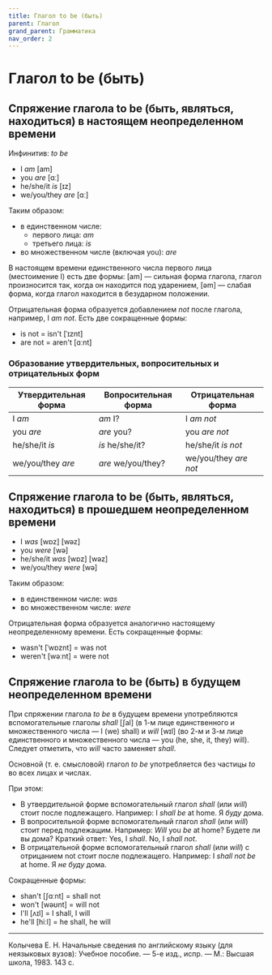 ```yaml
---
title: Глагол to be (быть)
parent: Глагол
grand_parent: Грамматика
nav_order: 2
---
```


# Глагол to be (быть)


## Спряжение глагола to be (быть, являться, находиться) в настоящем неопределенном времени

Инфинитив: *to be*

- I *am* [am]
- you *are* [ɑː]
- he/she/it *is* [ɪz]
- we/you/they *are* [ɑː]

Таким образом:
- в единственном числе:
  - первого лица: *am*
  - третьего лица: *is*
- во множественном числе (включая you): *are*

В настоящем времени единственного числа первого лица (местоимение I)
есть две формы: [am] — сильная форма глагола, глагол произносится так,
когда он находится под ударением, [əm] — слабая форма, когда глагол
находится в безударном положении.

Отрицательная форма образуется добавлением *not* после глагола,
например, I *am not*.  Есть две сокращенные формы:
- is not = isn't [ˈɪznt]
- are not = aren't [ɑːnt]


### Образование утвердительных, вопросительных и отрицательных форм

| Утвердительная форма | Вопросительная форма | Отрицательная форма   |
|----------------------|----------------------|-----------------------|
| I *am*               | *am* I?              | I *am not*            |
| you *are*            | *are* you?           | you *are not*         |
| he/she/it *is*       | *is* he/she/it?      | he/she/it *is not*    |
| we/you/they *are*    | *are* we/you/they?   | we/you/they *are not* |


## Спряжение глагола to be (быть, являться, находиться) в прошедшем неопределенном времени

- I *was* [wɒz] [wəz]
- you *were* [wə]
- he/she/it *was* [wɒz] [wəz]
- we/you/they *were* [wə]

Таким образом:
- в единственном числе: *was*
- во множественном числе: *were*

Отрицательная форма образуется аналогично настоящему неопределенному
времени.  Есть сокращенные формы:
- wasn't [ˈwɒznt] = was not
- weren't [wəːnt] = were not


## Спряжение глагола to be (быть) в будущем неопределенном времени

При спряжении глагола *to be* в будущем времени употребляются
вспомогательные глаголы *shall* [ʃal] (в 1-м лице единственного и
множественного числа — I (we) shall) и *will* [wɪl] (во 2-м и 3-м лице
единственного и множественного числа — you (he, she, it, they) will).
Следует отметить, что *will* часто заменяет *shall*.

Основной (т. е. смысловой) глагол *to be* употребляется без частицы
*to* во всех лицах и числах.

При этом:
- В утвердительной форме вспомогательный глагол *shall* (или *will*)
  стоит после подлежащего.  Например: I *shall be* at home.  Я *буду*
  дома.
- В вопросительной форме вспомогательный глагол *shall* (или *will*)
  стоит перед подлежащим.  Например: *Will* you *be* at home?  Будете
  ли вы дома?  Краткий ответ: Yes, I *shall*.  No, I *shall not*.
- В отрицательной форме вспомогательный глагол *shall* (или *will*) с
  отрицанием not стоит после подлежащего. Например: I *shall not be*
  at home.  Я *не буду* дома.

Сокращенные формы:
- shan't [ʃɑːnt] = shall not
- won't [wəʊnt] = will not
- I'll [ʌɪl] = I shall, I will
- he'll [hiːl] = he shall, he will


---

Колычева Е. Н.  Начальные сведения по английскому языку (для
неязыковых вузов): Учебное пособие. — 5-е изд., испр. — М.: Высшая
школа, 1983. 143 с.
  
